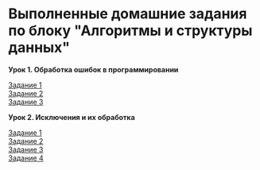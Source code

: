 # Выполненные домашние задания по блоку "Алгоритмы и структуры данных"

**Урок 1. Обработка ошибок в программировании**

[Задание 1](Seminar1/Task_1_1.java)  
[Задание 2](Seminar1/Task_1_2.java)  
[Задание 3](Seminar1/Task_1_3.java)  

**Урок 2. Исключения и их обработка**

[Задание 1](Seminar2/Task_2_1.java)  
[Задание 2](Seminar2/Task_2_2.java)  
[Задание 3](Seminar2/Task_2_3.java)  
[Задание 4](Seminar2/Task_2_4.java)  
